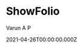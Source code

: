 ---
title: ShowFolio
github: https://github.com/apvarun/showfolio-hugo-theme
demo: https://showfolio.vercel.app/
author: Varun A P
date: 2021-04-26T00:00:00.000Z
ssg:
  - Hugo
cms:
  - Markdown
css:
  - Tailwind
category:
  - Blog
  - Portfolio
description: Modern portfolio theme for your Hugo site
draft: false
publish_date: '2021-04-24T12:51:41Z'
update_date: '2022-04-27T05:02:51Z'
github_star: 70
github_fork: 30
---